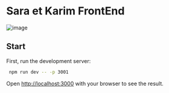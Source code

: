 # Sara et Karim FrontEnd
![image](https://github.com/user-attachments/assets/b6f479e5-99ac-4f26-8a5e-2be3e85f8374)


## Start

First, run the development server:

```bash
 npm run dev -- -p 3001

```
Open [http://localhost:3000](http://localhost:3001) with your browser to see the result.
